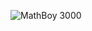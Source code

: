 ![MathBoy 3000](https://raw.githubusercontent.com/stepheniskander/csc380project/966a4ef5156d8ad6153678be9474ba87f1f2d8fa/src/main/resources/mathboylogo.png)


